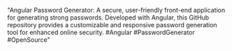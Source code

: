 
"Angular Password Generator: A secure, user-friendly front-end application for generating strong passwords. Developed with Angular, this GitHub repository provides a customizable and responsive password generation tool for enhanced online security. #Angular #PasswordGenerator #OpenSource"
